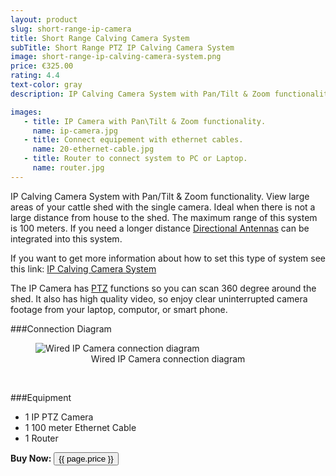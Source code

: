 ```yaml
---
layout: product
slug: short-range-ip-camera
title: Short Range Calving Camera System
subTitle: Short Range PTZ IP Calving Camera System
image: short-range-ip-calving-camera-system.png
price: €325.00
rating: 4.4
text-color: gray
description: IP Calving Camera System with Pan/Tilt & Zoom functionality. View large areas of your cattle shed with the single camera. Ideal when there is not a large distance from house to the shed.

images:
   - title: IP Camera with Pan\Tilt & Zoom functionality.
     name: ip-camera.jpg
   - title: Connect equipement with ethernet cables.
     name: 20-ethernet-cable.jpg
   - title: Router to connect system to PC or Laptop.
     name: router.jpg
---
```


IP Calving Camera System with Pan/Tilt & Zoom functionality. View large areas of your cattle shed with the single camera. Ideal when there is not a large distance from house to the shed. The maximum range of this system is 100 meters. If you need a longer distance <a href="{{site.baseurl}}/products/long-range-ip-calving-camera-system.html">Directional Antennas</a> can be integrated into this system.

If you want to get more information about how to set this type of system see this link: <a href="{{site.baseurl}}/ip/2015/04/24/ip-calving-camera-system.html">IP Calving Camera System</a>


The IP Camera has <a href="{{site.baseurl}}/ptz/2015/04/26/ptz-calving-camera.html">PTZ</a> functions so you can scan 360 degree around the shed. It also has high quality video, so enjoy clear uninterrupted camera footage from your laptop, computor, or smart phone.


###Connection Diagram
<figure>
	<img src="{{site.baseurl}}/img/ip-camera-wired-connection-diagram.png" alt="Wired IP Camera connection diagram">
	<figcaption style="text-align: center;">Wired IP Camera connection diagram</figcaption>
</figure>
<br>

###Equipment

- 1 IP PTZ Camera
- 1 100 meter Ethernet Cable
- 1 Router


<div class="pull-right">
	<b>Buy Now:</b>
	<button id="buy-{{ page.slug }}" data-product-title="{{ page.title }}" role="button" data-toggle="modal" class="btn btn-primary btn-large buy"><i class="icon-shopping-cart icon-white"></i>{{ page.price }}</button>
</div>
<br/>